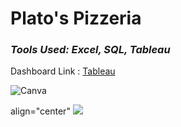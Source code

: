 # Plato's Pizzeria 
### *Tools Used: Excel, SQL, Tableau*

Dashboard Link : [Tableau]()

![Canva](https://www.canva.com/design/DAFoRgXUtYs/view)

<p>align="center"
<img src="https://www.canva.com/design/DAFoRgXUtYs/view">
</p>
